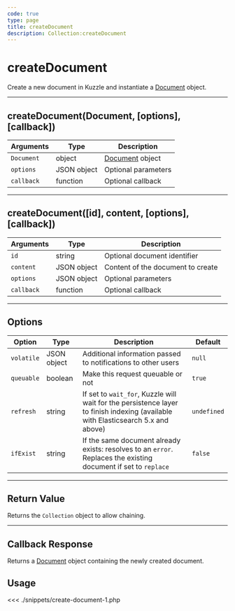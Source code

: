 ```yaml
---
code: true
type: page
title: createDocument
description: Collection:createDocument
---
```


# createDocument

Create a new document in Kuzzle and instantiate a [Document](/sdk/php/3/core-classes/document/) object.

---

## createDocument(Document, [options], [callback])

| Arguments  | Type        | Description                                     |
| ---------- | ----------- | ----------------------------------------------- |
| `Document` | object      | [Document](/sdk/php/3/core-classes/document/) object |
| `options`  | JSON object | Optional parameters                             |
| `callback` | function    | Optional callback                               |

---

## createDocument([id], content, [options], [callback])

| Arguments  | Type        | Description                       |
| ---------- | ----------- | --------------------------------- |
| `id`       | string      | Optional document identifier      |
| `content`  | JSON object | Content of the document to create |
| `options`  | JSON object | Optional parameters               |
| `callback` | function    | Optional callback                 |

---

## Options

| Option     | Type        | Description                                                                                                                      | Default     |
| ---------- | ----------- | -------------------------------------------------------------------------------------------------------------------------------- | ----------- |
| `volatile` | JSON object | Additional information passed to notifications to other users                                                                    | `null`      |
| `queuable` | boolean     | Make this request queuable or not                                                                                                | `true`      |
| `refresh`  | string      | If set to `wait_for`, Kuzzle will wait for the persistence layer to finish indexing (available with Elasticsearch 5.x and above) | `undefined` |
| `ifExist`  | string      | If the same document already exists: resolves to an `error`. Replaces the existing document if set to `replace`                  | `false`     |

---

## Return Value

Returns the `Collection` object to allow chaining.

---

## Callback Response

Returns a [Document](/sdk/php/3/core-classes/document/) object containing the newly created document.

## Usage

<<< ./snippets/create-document-1.php
